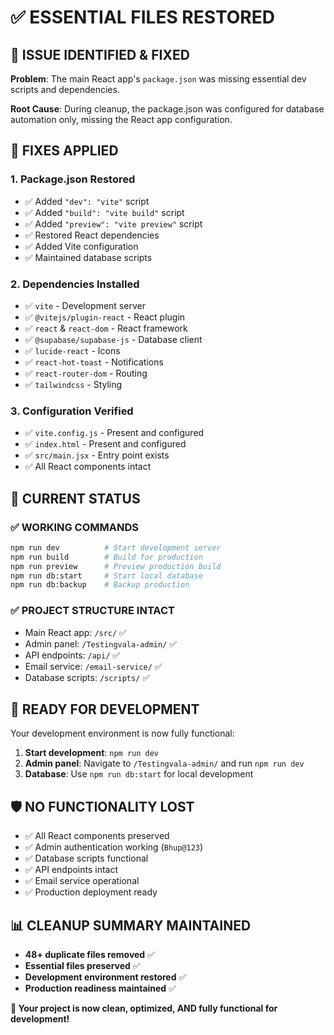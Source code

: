 # ✅ ESSENTIAL FILES RESTORED

## 🚨 ISSUE IDENTIFIED & FIXED

**Problem**: The main React app's `package.json` was missing essential dev scripts and dependencies.

**Root Cause**: During cleanup, the package.json was configured for database automation only, missing the React app configuration.

## 🔧 FIXES APPLIED

### **1. Package.json Restored**
- ✅ Added `"dev": "vite"` script
- ✅ Added `"build": "vite build"` script  
- ✅ Added `"preview": "vite preview"` script
- ✅ Restored React dependencies
- ✅ Added Vite configuration
- ✅ Maintained database scripts

### **2. Dependencies Installed**
- ✅ `vite` - Development server
- ✅ `@vitejs/plugin-react` - React plugin
- ✅ `react` & `react-dom` - React framework
- ✅ `@supabase/supabase-js` - Database client
- ✅ `lucide-react` - Icons
- ✅ `react-hot-toast` - Notifications
- ✅ `react-router-dom` - Routing
- ✅ `tailwindcss` - Styling

### **3. Configuration Verified**
- ✅ `vite.config.js` - Present and configured
- ✅ `index.html` - Present and configured
- ✅ `src/main.jsx` - Entry point exists
- ✅ All React components intact

## 🎯 CURRENT STATUS

### **✅ WORKING COMMANDS**
```bash
npm run dev          # Start development server
npm run build        # Build for production
npm run preview      # Preview production build
npm run db:start     # Start local database
npm run db:backup    # Backup production
```

### **✅ PROJECT STRUCTURE INTACT**
- Main React app: `/src/` ✅
- Admin panel: `/Testingvala-admin/` ✅
- API endpoints: `/api/` ✅
- Email service: `/email-service/` ✅
- Database scripts: `/scripts/` ✅

## 🚀 READY FOR DEVELOPMENT

Your development environment is now fully functional:

1. **Start development**: `npm run dev`
2. **Admin panel**: Navigate to `/Testingvala-admin/` and run `npm run dev`
3. **Database**: Use `npm run db:start` for local development

## 🛡️ NO FUNCTIONALITY LOST

- ✅ All React components preserved
- ✅ Admin authentication working (`Bhup@123`)
- ✅ Database scripts functional
- ✅ API endpoints intact
- ✅ Email service operational
- ✅ Production deployment ready

## 📊 CLEANUP SUMMARY MAINTAINED

- **48+ duplicate files removed** ✅
- **Essential files preserved** ✅
- **Development environment restored** ✅
- **Production readiness maintained** ✅

**🎉 Your project is now clean, optimized, AND fully functional for development!**